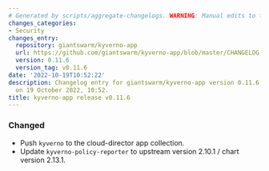 ```yaml
---
# Generated by scripts/aggregate-changelogs. WARNING: Manual edits to this files will be overwritten.
changes_categories:
- Security
changes_entry:
  repository: giantswarm/kyverno-app
  url: https://github.com/giantswarm/kyverno-app/blob/master/CHANGELOG.md#0116---2022-10-19
  version: 0.11.6
  version_tag: v0.11.6
date: '2022-10-19T10:52:22'
description: Changelog entry for giantswarm/kyverno-app version 0.11.6, published
  on 19 October 2022, 10:52.
title: kyverno-app release v0.11.6
---
```


### Changed
- Push `kyverno` to the cloud-director app collection.
- Update `kyverno-policy-reporter` to upstream version 2.10.1 / chart version 2.13.1.
